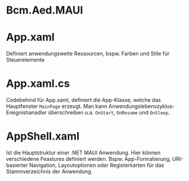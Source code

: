 # Bcm.Aed.MAUI

# App.xaml
Definiert anwendungsweite Ressourcen, bspw. Farben und Stile für Steuerelemente

# App.xaml.cs
Codebehind für App.xaml, definiert die App-Klasse, welche das Hauptfenster `MainPage` erzeugt. Man kann Anwendungslebenszyklus-Ereignishanadler überschreiben u.a. `OnStart`, `OnResume` und `OnSleep`.

# AppShell.xaml
Ist die Hauptstruktur einer .NET MAUI Anwendung. Hier können verschiedene Feastures definiert werden. Bspw. App-Formatierung, URI-basierter Navigation, Layoutoptionen oder Registerkarten für das Stammverzeichnis der Anwendung.
